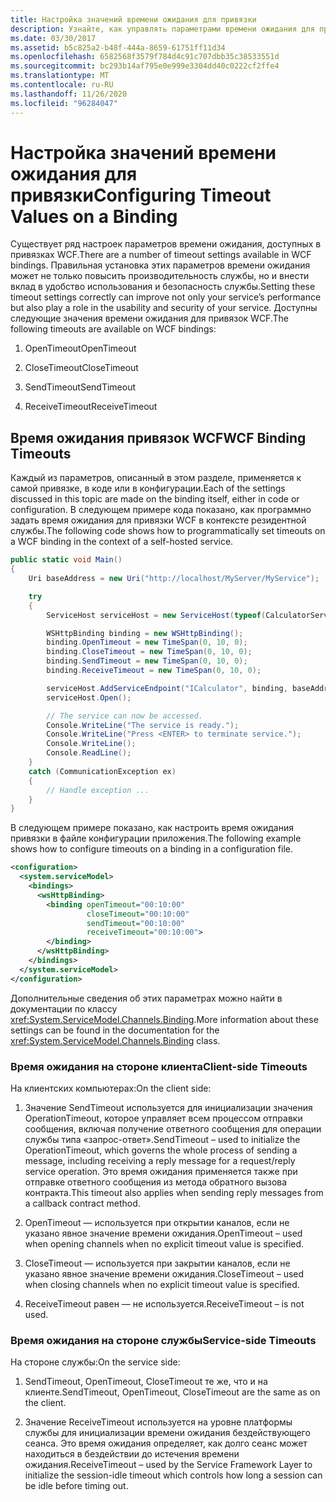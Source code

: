 ```yaml
---
title: Настройка значений времени ожидания для привязки
description: Узнайте, как управлять параметрами времени ожидания для привязок WCF, чтобы повысить производительность, удобство использования и безопасность службы.
ms.date: 03/30/2017
ms.assetid: b5c825a2-b48f-444a-8659-61751ff11d34
ms.openlocfilehash: 6582568f3579f784d4c91c707dbb35c38533551d
ms.sourcegitcommit: bc293b14af795e0e999e3304dd40c0222cf2ffe4
ms.translationtype: MT
ms.contentlocale: ru-RU
ms.lasthandoff: 11/26/2020
ms.locfileid: "96284047"
---
```

# <a name="configuring-timeout-values-on-a-binding"></a><span data-ttu-id="a23f6-103">Настройка значений времени ожидания для привязки</span><span class="sxs-lookup"><span data-stu-id="a23f6-103">Configuring Timeout Values on a Binding</span></span>

<span data-ttu-id="a23f6-104">Существует ряд настроек параметров времени ожидания, доступных в привязках WCF.</span><span class="sxs-lookup"><span data-stu-id="a23f6-104">There are a number of timeout settings available in WCF bindings.</span></span> <span data-ttu-id="a23f6-105">Правильная установка этих параметров времени ожидания может не только повысить производительность службы, но и внести вклад в удобство использования и безопасность службы.</span><span class="sxs-lookup"><span data-stu-id="a23f6-105">Setting these timeout settings correctly can improve not only your service’s performance but also play a role in the usability and security of your service.</span></span> <span data-ttu-id="a23f6-106">Доступны следующие значения времени ожидания для привязок WCF.</span><span class="sxs-lookup"><span data-stu-id="a23f6-106">The following timeouts are available on WCF bindings:</span></span>  
  
1. <span data-ttu-id="a23f6-107">OpenTimeout</span><span class="sxs-lookup"><span data-stu-id="a23f6-107">OpenTimeout</span></span>  
  
2. <span data-ttu-id="a23f6-108">CloseTimeout</span><span class="sxs-lookup"><span data-stu-id="a23f6-108">CloseTimeout</span></span>  
  
3. <span data-ttu-id="a23f6-109">SendTimeout</span><span class="sxs-lookup"><span data-stu-id="a23f6-109">SendTimeout</span></span>  
  
4. <span data-ttu-id="a23f6-110">ReceiveTimeout</span><span class="sxs-lookup"><span data-stu-id="a23f6-110">ReceiveTimeout</span></span>  
  
## <a name="wcf-binding-timeouts"></a><span data-ttu-id="a23f6-111">Время ожидания привязок WCF</span><span class="sxs-lookup"><span data-stu-id="a23f6-111">WCF Binding Timeouts</span></span>  

 <span data-ttu-id="a23f6-112">Каждый из параметров, описанный в этом разделе, применяется к самой привязке, в коде или в конфигурации.</span><span class="sxs-lookup"><span data-stu-id="a23f6-112">Each of the settings discussed in this topic are made on the binding itself, either in code or configuration.</span></span> <span data-ttu-id="a23f6-113">В следующем примере кода показано, как программно задать время ожидания для привязки WCF в контексте резидентной службы.</span><span class="sxs-lookup"><span data-stu-id="a23f6-113">The following code shows how to programmatically set timeouts on a WCF binding in the context of a self-hosted service.</span></span>  
  
```csharp  
public static void Main()
{
    Uri baseAddress = new Uri("http://localhost/MyServer/MyService");

    try
    {
        ServiceHost serviceHost = new ServiceHost(typeof(CalculatorService));

        WSHttpBinding binding = new WSHttpBinding();
        binding.OpenTimeout = new TimeSpan(0, 10, 0);
        binding.CloseTimeout = new TimeSpan(0, 10, 0);
        binding.SendTimeout = new TimeSpan(0, 10, 0);
        binding.ReceiveTimeout = new TimeSpan(0, 10, 0);

        serviceHost.AddServiceEndpoint("ICalculator", binding, baseAddress);
        serviceHost.Open();

        // The service can now be accessed.
        Console.WriteLine("The service is ready.");
        Console.WriteLine("Press <ENTER> to terminate service.");
        Console.WriteLine();
        Console.ReadLine();
    }
    catch (CommunicationException ex)
    {
        // Handle exception ...
    }
}
```  
  
 <span data-ttu-id="a23f6-114">В следующем примере показано, как настроить время ожидания привязки в файле конфигурации приложения.</span><span class="sxs-lookup"><span data-stu-id="a23f6-114">The following example shows how to configure timeouts on a binding in a configuration file.</span></span>  
  
```xml  
<configuration>
  <system.serviceModel>
    <bindings>
      <wsHttpBinding>
        <binding openTimeout="00:10:00"
                 closeTimeout="00:10:00"
                 sendTimeout="00:10:00"
                 receiveTimeout="00:10:00">
        </binding>
      </wsHttpBinding>
    </bindings>
  </system.serviceModel>
</configuration>
```  
  
 <span data-ttu-id="a23f6-115">Дополнительные сведения об этих параметрах можно найти в документации по классу <xref:System.ServiceModel.Channels.Binding>.</span><span class="sxs-lookup"><span data-stu-id="a23f6-115">More information about these settings can be found in the documentation for the <xref:System.ServiceModel.Channels.Binding> class.</span></span>  
  
### <a name="client-side-timeouts"></a><span data-ttu-id="a23f6-116">Время ожидания на стороне клиента</span><span class="sxs-lookup"><span data-stu-id="a23f6-116">Client-side Timeouts</span></span>  

 <span data-ttu-id="a23f6-117">На клиентских компьютерах:</span><span class="sxs-lookup"><span data-stu-id="a23f6-117">On the client side:</span></span>  
  
1. <span data-ttu-id="a23f6-118">Значение SendTimeout используется для инициализации значения OperationTimeout, которое управляет всем процессом отправки сообщения, включая получение ответного сообщения для операции службы типа «запрос-ответ».</span><span class="sxs-lookup"><span data-stu-id="a23f6-118">SendTimeout – used to initialize the OperationTimeout, which governs the whole process of sending a message, including receiving a reply message for a request/reply service operation.</span></span> <span data-ttu-id="a23f6-119">Это время ожидания применяется также при отправке ответного сообщения из метода обратного вызова контракта.</span><span class="sxs-lookup"><span data-stu-id="a23f6-119">This timeout also applies when sending reply messages from a callback contract method.</span></span>  
  
2. <span data-ttu-id="a23f6-120">OpenTimeout — используется при открытии каналов, если не указано явное значение времени ожидания.</span><span class="sxs-lookup"><span data-stu-id="a23f6-120">OpenTimeout – used when opening channels when no explicit timeout value is specified.</span></span>  
  
3. <span data-ttu-id="a23f6-121">CloseTimeout — используется при закрытии каналов, если не указано явное значение времени ожидания.</span><span class="sxs-lookup"><span data-stu-id="a23f6-121">CloseTimeout – used when closing channels when no explicit timeout value is specified.</span></span>  
  
4. <span data-ttu-id="a23f6-122">ReceiveTimeout равен — не используется.</span><span class="sxs-lookup"><span data-stu-id="a23f6-122">ReceiveTimeout – is not used.</span></span>  
  
### <a name="service-side-timeouts"></a><span data-ttu-id="a23f6-123">Время ожидания на стороне службы</span><span class="sxs-lookup"><span data-stu-id="a23f6-123">Service-side Timeouts</span></span>  

 <span data-ttu-id="a23f6-124">На стороне службы:</span><span class="sxs-lookup"><span data-stu-id="a23f6-124">On the service side:</span></span>  
  
1. <span data-ttu-id="a23f6-125">SendTimeout, OpenTimeout, CloseTimeout те же, что и на клиенте.</span><span class="sxs-lookup"><span data-stu-id="a23f6-125">SendTimeout, OpenTimeout, CloseTimeout are the same as on the client.</span></span>  
  
2. <span data-ttu-id="a23f6-126">Значение ReceiveTimeout используется на уровне платформы службы для инициализации времени ожидания бездействующего сеанса. Это время ожидания определяет, как долго сеанс может находиться в бездействии до истечения времени ожидания.</span><span class="sxs-lookup"><span data-stu-id="a23f6-126">ReceiveTimeout – used by the Service Framework Layer to initialize the session-idle timeout which controls how long a session can be idle before timing out.</span></span>
